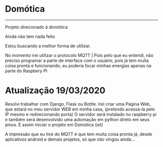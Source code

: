 # Domótica
_______________________________________________________
Projeto direcionado á domótica

Ainda não tem nada feito

Estou buscando a melhor forma de utilizar.

No momento irei utilizar o protocolo MQTT             |
Pois pelo que eu entendi, não preciso programar a parte
de interface com o usuário, pois já tem muita coisa 
pronta e funcionando, eu poderia focar minhas energias 
apenas na parte do Raspbery PI

# Atualização 19/03/2020

Resolvi trabalhar com Django, Flask ou Bottle.
Irei criar uma Página Web, que estará no meu servidor 
WEB em minha casa, (pretendo acessá-la pelo IP mesmo e
redirecionando porta) O servidor será instalado no 
raspberry pi e também será desenvolvido uma automação
em python direto em seus pinos. E assim iniciar o 
projeto em Domótica (iot)

A impressão que eu tive do MQTT é que tem muita coisa 
pronta já, desde aplicativos android e demais projetos, 
só que não vingou ainda...
